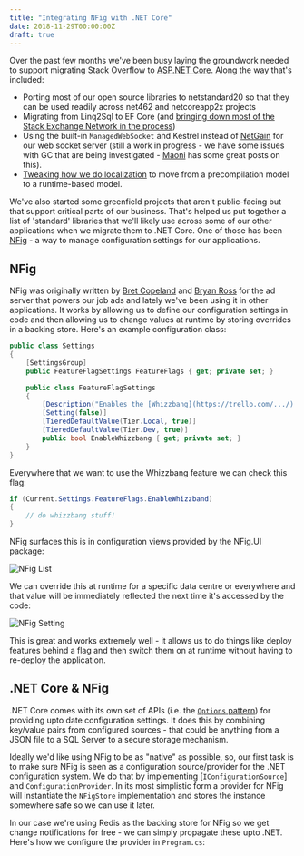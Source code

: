 ```yaml
---
title: "Integrating NFig with .NET Core"
date: 2018-11-29T00:00:00Z
draft: true
---
```


Over the past few months we've been busy laying the groundwork needed to support migrating Stack Overflow to [ASP.NET Core](https://docs.microsoft.com/en-us/aspnet/core/?view=aspnetcore-2.1). Along the way that's included:

 - Porting most of our open source libraries to netstandard20 so that they can be used readily across net462 and netcoreapp2x projects
 - Migrating from Linq2Sql to EF Core (and [bringing down most of the Stack Exchange Network in the process](https://twitter.com/Nick_Craver/status/1047925037007884288))
 - Using the built-in `ManagedWebSocket` and Kestrel instead of [NetGain](https://github.com/StackExchange/NetGain) for our web socket server (still a work in progress - we have some issues with GC that are being investigated - [Maoni](https://blogs.msdn.microsoft.com/maoni/2018/11/16/) has some great posts on this).
 - [Tweaking how we do localization](https://m0sa.net/posts/2018-11-runtime-moonspeak/) to move from a precompilation model to a runtime-based model.

 We've also started some greenfield projects that aren't public-facing but that support critical parts of our business. That's helped us put together a list of 'standard' libraries that we'll likely use across some of our other applications when we migrate them to .NET Core. One of those has been [NFig](https://github.com/NFig/NFig) - a way to manage configuration settings for our applications.

## NFig

 NFig was originally written by [Bret Copeland](https://bret.codes/) and [Bryan Ross](https://rossipedia.com/) for the ad server that powers our job ads and lately we've been using it in other applications. It works by allowing us to define our configuration settings in code and then allowing us to change values at runtime by storing overrides in a backing store. Here's an example configuration class:

 ```c#
 public class Settings
 {
     [SettingsGroup]
     public FeatureFlagSettings FeatureFlags { get; private set; }

     public class FeatureFlagSettings
     {
         [Description("Enables the [Whizzbang](https://trello.com/.../) feature.")]
         [Setting(false)]
         [TieredDefaultValue(Tier.Local, true)]
         [TieredDefaultValue(Tier.Dev, true)]
         public bool EnableWhizzbang { get; private set; }
     }
 }
 ```

 Everywhere that we want to use the Whizzbang feature we can check this flag:

 ```c#
 if (Current.Settings.FeatureFlags.EnableWhizzband)
 {
     // do whizzbang stuff!
 }
 ```

 NFig surfaces this is in configuration views provided by the NFig.UI package:

![NFig List]

We can override this at runtime for a specific data centre or everywhere and that value will be immediately reflected the next time it's accessed by the code:

![NFig Setting]

This is great and works extremely well - it allows us to do things like deploy features behind a flag and then switch them on at runtime without having to re-deploy the application.

## .NET Core & NFig

.NET Core comes with its own set of APIs (i.e. the [`Options` pattern](https://docs.microsoft.com/en-us/aspnet/core/fundamentals/configuration/options?view=aspnetcore-2.1)) for providing upto date configuration settings. It does this by combining key/value pairs from configured sources - that could be anything from a JSON file to a SQL Server to a secure storage mechanism.

Ideally we'd like using NFig to be as "native" as possible, so, our first task is to make sure NFig is seen as a configuration source/provider for the .NET configuration system. We do that by implementing [`IConfigurationSource`] and `ConfigurationProvider`. In its most simplistic form a provider for NFig will instantiate the `NFigStore` implementation and stores the instance somewhere safe so we can use it later.

In our case we're using Redis as the backing store for NFig so we get change notifications for free - we can simply propagate these upto .NET. Here's how we configure the provider in `Program.cs`:

```c#

```





[NFig List]: /img/nfig-and-netcore-1.png "NFig List View"
[NFig Setting]: /img/nfig-and-netcore-2.png "NFig Setting View"